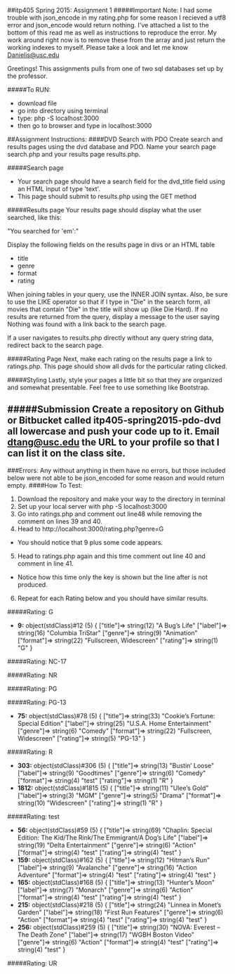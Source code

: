 ##itp405 Spring 2015: Assignment 1
#####Important Note:
I had some trouble with json_encode in my rating.php for some reason I recieved a utf8 error and json_encode would return nothing. I've attached a list to the bottom of this read me as well as instructions to reproduce the error. My work around right now is to remove these from the array and just return the working indexes to myself. Please take a look and let me know Danielis@usc.edu


Greetings!
This assignments pulls from one of two sql databases set up by the professor.

#####To RUN:

* download file
* go into directory using terminal
* type: php -S localhost:3000
* then go to browser and type in localhost:3000

##Assignment Instructions:
####DVD Search with PDO
Create search and results pages using the dvd database and PDO. Name your search page search.php and your results page results.php.

#####Search page
* Your search page should have a search field for the dvd_title field using an HTML input of type 'text'.
* This page should submit to results.php using the GET method

#####Results page
Your results page should display what the user searched, like this:

"You searched for 'em':"

Display the following fields on the results page in divs or an HTML table

* title
* genre
* format
* rating

When joining tables in your query, use the INNER JOIN syntax. Also, be sure to use the LIKE operator so that if I type in "Die" in the search form, all movies that contain "Die" in the title will show up (like Die Hard). If no results are returned from the query, display a message to the user saying Nothing was found with a link back to the search page.

If a user navigates to results.php directly without any query string data, redirect back to the search page.

#####Rating Page
Next, make each rating on the results page a link to ratings.php. This page should show all dvds for the particular rating clicked.

#####Styling
Lastly, style your pages a little bit so that they are organized and somewhat presentable. Feel free to use something like Bootstrap.

#####Submission
Create a repository on Github or Bitbucket called itp405-spring2015-pdo-dvd all lowercase and push your code up to it. Email dtang@usc.edu the URL to your profile so that I can list it on the class site.
---
###Errors:
Any without anything in them have no errors, but those included below were not able to be json_encoded for some reason and would return empty.
####How To Test:
1. Download the repository and make your way to the directory in terminal
2. Set up your local server with php -S localhost:3000
3. Go into ratings.php and comment out line48 while removing the comment on lines 39 and 40.
4. Head to http://localhost:3000/rating.php?genre=G
  * You should notice that 9 plus some code appears.
5. Head to ratings.php again and this time comment out line 40 and comment in line 41.
  * Notice how this time only the key is shown but the line after is not produced.
6. Repeat for each Rating below and you should have similar results.

#####Rating: G
* **9:** object(stdClass)#12 (5) { ["title"]=> string(12) "A Bug’s Life" ["label"]=> string(16) "Columbia TriStar" ["genre"]=> string(9) "Animation" ["format"]=> string(22) "Fullscreen, Widescreen" ["rating"]=> string(1) "G" }

#####Rating: NC-17

#####Rating: NR

#####Rating: PG

#####Rating: PG-13
* **75:** object(stdClass)#78 (5) { ["title"]=> string(33) "Cookie’s Fortune: Special Edition" ["label"]=> string(25) "U.S.A. Home Entertainment" ["genre"]=> string(6) "Comedy" ["format"]=> string(22) "Fullscreen, Widescreen" ["rating"]=> string(5) "PG-13" }

#####Rating: R
* **303:** object(stdClass)#306 (5) { ["title"]=> string(13) "Bustin’ Loose" ["label"]=> string(9) "Goodtimes" ["genre"]=> string(6) "Comedy" ["format"]=> string(4) "test" ["rating"]=> string(1) "R" }
* **1812:** object(stdClass)#1815 (5) { ["title"]=> string(11) "Ulee’s Gold" ["label"]=> string(3) "MGM" ["genre"]=> string(5) "Drama" ["format"]=> string(10) "Widescreen" ["rating"]=> string(1) "R" }
 
#####Rating: test
* **56:** object(stdClass)#59 (5) { ["title"]=> string(69) "Chaplin: Special Edition: The Kid/The Rink/The Emmigrant/A Dog’s Life" ["label"]=> string(19) "Delta Entertainment" ["genre"]=> string(6) "Action" ["format"]=> string(4) "test" ["rating"]=> string(4) "test" } 
* **159:** object(stdClass)#162 (5) { ["title"]=> string(12) "Hitman’s Run" ["label"]=> string(9) "Avalanche" ["genre"]=> string(16) "Action Adventure" ["format"]=> string(4) "test" ["rating"]=> string(4) "test" } 
* **165:** object(stdClass)#168 (5) { ["title"]=> string(13) "Hunter’s Moon" ["label"]=> string(7) "Monarch" ["genre"]=> string(6) "Action" ["format"]=> string(4) "test" ["rating"]=> string(4) "test" } 
* **215:** object(stdClass)#218 (5) { ["title"]=> string(24) "Linnea in Monet’s Garden" ["label"]=> string(18) "First Run Features" ["genre"]=> string(6) "Action" ["format"]=> string(4) "test" ["rating"]=> string(4) "test" } 
* **256:** object(stdClass)#259 (5) { ["title"]=> string(30) "NOVA: Everest – The Death Zone" ["label"]=> string(17) "WGBH Boston Video" ["genre"]=> string(6) "Action" ["format"]=> string(4) "test" ["rating"]=> string(4) "test" }

#####Rating: UR

